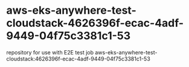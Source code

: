 # aws-eks-anywhere-test-cloudstack-4626396f-ecac-4adf-9449-04f75c3381c1-53
repository for use with E2E test job aws-eks-anywhere-test-cloudstack:4626396f-ecac-4adf-9449-04f75c3381c1-53

